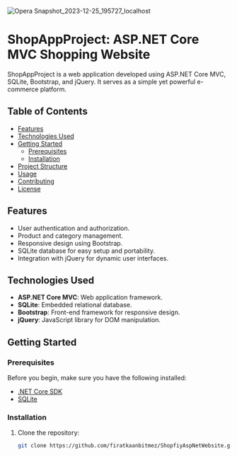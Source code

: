 ![Opera Snapshot_2023-12-25_195727_localhost](https://github.com/firatkaanbitmez/ShopfiyAspNetWebsite/assets/74864221/9c7f4f6d-239a-4cda-be37-010397b80671)



# ShopAppProject: ASP.NET Core MVC Shopping Website

ShopAppProject is a web application developed using ASP.NET Core MVC, SQLite, Bootstrap, and jQuery. It serves as a simple yet powerful e-commerce platform.

## Table of Contents

- [Features](#features)
- [Technologies Used](#technologies-used)
- [Getting Started](#getting-started)
  - [Prerequisites](#prerequisites)
  - [Installation](#installation)
- [Project Structure](#project-structure)
- [Usage](#usage)
- [Contributing](#contributing)
- [License](#license)

## Features

- User authentication and authorization.
- Product and category management.
- Responsive design using Bootstrap.
- SQLite database for easy setup and portability.
- Integration with jQuery for dynamic user interfaces.

## Technologies Used

- **ASP.NET Core MVC**: Web application framework.
- **SQLite**: Embedded relational database.
- **Bootstrap**: Front-end framework for responsive design.
- **jQuery**: JavaScript library for DOM manipulation.

## Getting Started

### Prerequisites

Before you begin, make sure you have the following installed:

- [.NET Core SDK](https://dotnet.microsoft.com/download)
- [SQLite](https://www.sqlite.org/download.html)

### Installation

1. Clone the repository:

   ```bash
   git clone https://github.com/firatkaanbitmez/ShopfiyAspNetWebsite.git




   
